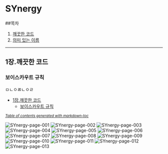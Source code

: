 # SYnergy

##목차

1. [깨끗한 코드](#1장.-깨끗한-코드)
2. [의미 있는 이름](#2장.-의미-있는-이름)

---
## 1장.깨끗한 코드
### 보이스카우트 규칙
























ㅁㄴㅇㄻㄴㅇㄹ
- [1장.깨끗한 코드](#1-------)
  * [보이스카우트 규칙](#---------)

<small><i><a href='http://ecotrust-canada.github.io/markdown-toc/'>Table of contents generated with markdown-toc</a></i></small>

![SYnergy-page-001](https://github.com/JustYarnSir17/Fitness_pjt/assets/122420033/cebe6547-428f-4a0f-a418-f869ee3f6d3f)
![SYnergy-page-002](https://github.com/JustYarnSir17/Fitness_pjt/assets/122420033/83abfafa-83d7-4ca8-b969-13d1fca54fbd)
![SYnergy-page-003](https://github.com/JustYarnSir17/Fitness_pjt/assets/122420033/2bb053d1-ee34-444b-a2fa-e6b80a12dcda)
![SYnergy-page-004](https://github.com/JustYarnSir17/Fitness_pjt/assets/122420033/8b583beb-a092-4b53-b526-e410df3e66cc)
![SYnergy-page-005](https://github.com/JustYarnSir17/Fitness_pjt/assets/122420033/08402ddb-f31c-4d1e-839f-68860c89800e)
![SYnergy-page-006](https://github.com/JustYarnSir17/Fitness_pjt/assets/122420033/d20c32b2-787b-467d-96dc-336abdee94c8)
![SYnergy-page-007](https://github.com/JustYarnSir17/Fitness_pjt/assets/122420033/4d6b1518-d662-4c05-ab15-7882f043db03)
![SYnergy-page-008](https://github.com/JustYarnSir17/Fitness_pjt/assets/122420033/c7d1f5f8-03e4-4239-af43-f860323989a5)
![SYnergy-page-009](https://github.com/JustYarnSir17/Fitness_pjt/assets/122420033/89a3031b-8faa-4075-b350-bf328aa24a02)
![SYnergy-page-010](https://github.com/JustYarnSir17/Fitness_pjt/assets/122420033/b932863a-364b-4427-b923-26feb62c0241)
![SYnergy-page-011](https://github.com/JustYarnSir17/Fitness_pjt/assets/122420033/627ca3be-de2b-4acb-98e2-6e3a87161a7c)
![SYnergy-page-012](https://github.com/JustYarnSir17/Fitness_pjt/assets/122420033/7e17fc6f-b3cb-4cd1-8561-99767ff3ee81)
![SYnergy-page-013](https://github.com/JustYarnSir17/Fitness_pjt/assets/122420033/689f3a0c-183d-4c79-b3e8-089df24a411a)

